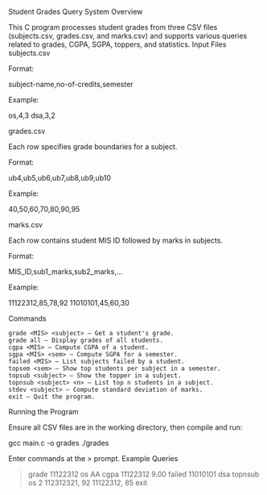 Student Grades Query System
Overview

This C program processes student grades from three CSV files (subjects.csv, grades.csv, and marks.csv) and supports various queries related to grades, CGPA, SGPA, toppers, and statistics.
Input Files
subjects.csv

Format:

subject-name,no-of-credits,semester

Example:

os,4,3
dsa,3,2

grades.csv

Each row specifies grade boundaries for a subject.

Format:

ub4,ub5,ub6,ub7,ub8,ub9,ub10

Example:

40,50,60,70,80,90,95

marks.csv

Each row contains student MIS ID followed by marks in subjects.

Format:

MIS_ID,sub1_marks,sub2_marks,...

Example:

11122312,85,78,92
11010101,45,60,30

Commands

    grade <MIS> <subject> – Get a student's grade.
    grade all – Display grades of all students.
    cgpa <MIS> – Compute CGPA of a student.
    sgpa <MIS> <sem> – Compute SGPA for a semester.
    failed <MIS> – List subjects failed by a student.
    topsem <sem> – Show top students per subject in a semester.
    topsub <subject> – Show the topper in a subject.
    topnsub <subject> <n> – List top n students in a subject.
    stdev <subject> – Compute standard deviation of marks.
    exit – Quit the program.

Running the Program

Ensure all CSV files are in the working directory, then compile and run:

gcc main.c -o grades
./grades

Enter commands at the > prompt.
Example Queries

> grade 11122312 os
AA
> cgpa 11122312
9.00
> failed 11010101
dsa
> topnsub os 2
112312321, 92
11122312, 85
> exit
